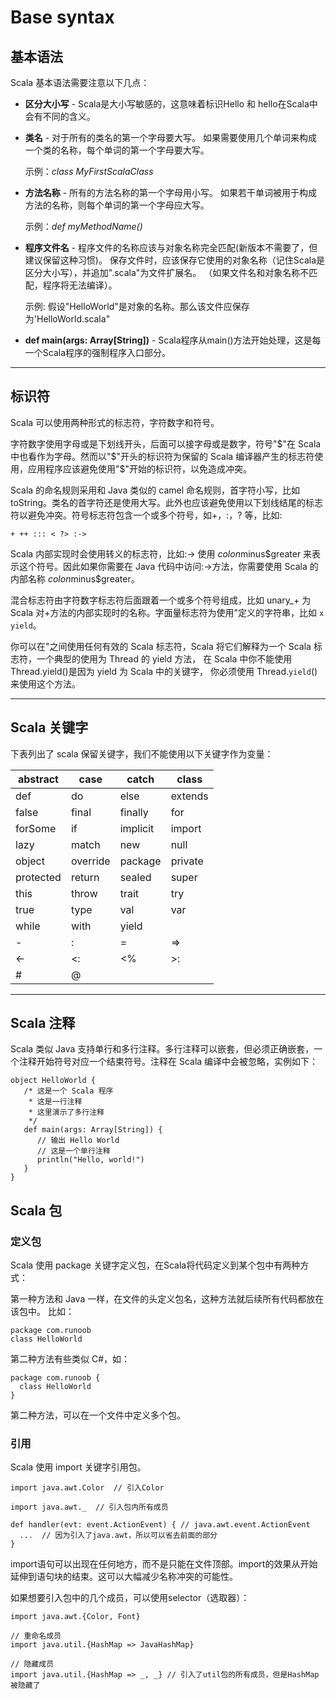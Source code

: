 # Base syntax

## 基本语法

Scala 基本语法需要注意以下几点：

- **区分大小写** -  Scala是大小写敏感的，这意味着标识Hello 和 hello在Scala中会有不同的含义。

- **类名** - 对于所有的类名的第一个字母要大写。
  如果需要使用几个单词来构成一个类的名称，每个单词的第一个字母要大写。

  示例：*class MyFirstScalaClass*

- **方法名称** - 所有的方法名称的第一个字母用小写。
  如果若干单词被用于构成方法的名称，则每个单词的第一个字母应大写。

  示例：*def myMethodName()*

- **程序文件名** - 程序文件的名称应该与对象名称完全匹配(新版本不需要了，但建议保留这种习惯)。
  保存文件时，应该保存它使用的对象名称（记住Scala是区分大小写），并追加".scala"为文件扩展名。 （如果文件名和对象名称不匹配，程序将无法编译）。

  示例: 假设"HelloWorld"是对象的名称。那么该文件应保存为'HelloWorld.scala"

- **def main(args: Array[String])** - Scala程序从main()方法开始处理，这是每一个Scala程序的强制程序入口部分。

------

## 标识符

Scala 可以使用两种形式的标志符，字符数字和符号。

字符数字使用字母或是下划线开头，后面可以接字母或是数字，符号"$"在 Scala 中也看作为字母。然而以"$"开头的标识符为保留的 Scala 编译器产生的标志符使用，应用程序应该避免使用"$"开始的标识符，以免造成冲突。

Scala 的命名规则采用和 Java 类似的 camel 命名规则，首字符小写，比如 toString。类名的首字符还是使用大写。此外也应该避免使用以下划线结尾的标志符以避免冲突。符号标志符包含一个或多个符号，如+，:，? 等，比如:

```
+ ++ ::: < ?> :->
```

Scala 内部实现时会使用转义的标志符，比如:-> 使用 $colon$minus$greater 来表示这个符号。因此如果你需要在 Java 代码中访问:->方法，你需要使用 Scala 的内部名称 $colon$minus$greater。

混合标志符由字符数字标志符后面跟着一个或多个符号组成，比如 unary_+ 为 Scala 对+方法的内部实现时的名称。字面量标志符为使用"定义的字符串，比如 `x` `yield`。

你可以在"之间使用任何有效的 Scala 标志符，Scala 将它们解释为一个 Scala 标志符，一个典型的使用为 Thread 的 yield 方法， 在 Scala 中你不能使用 Thread.yield()是因为 yield 为 Scala 中的关键字， 你必须使用 Thread.`yield`()来使用这个方法。

------

## Scala 关键字

下表列出了 scala 保留关键字，我们不能使用以下关键字作为变量：

| abstract  | case     | catch    | class   |
| --------- | -------- | -------- | ------- |
| def       | do       | else     | extends |
| false     | final    | finally  | for     |
| forSome   | if       | implicit | import  |
| lazy      | match    | new      | null    |
| object    | override | package  | private |
| protected | return   | sealed   | super   |
| this      | throw    | trait    | try     |
| true      | type     | val      | var     |
| while     | with     | yield    |         |
| -         | :        | =        | =>      |
| <-        | <:       | <%       | >:      |
| #         | @        |          |         |

------

## Scala 注释

Scala 类似 Java 支持单行和多行注释。多行注释可以嵌套，但必须正确嵌套，一个注释开始符号对应一个结束符号。注释在 Scala 编译中会被忽略，实例如下：

```
object HelloWorld {
   /* 这是一个 Scala 程序
    * 这是一行注释
    * 这里演示了多行注释
    */
   def main(args: Array[String]) {
      // 输出 Hello World
      // 这是一个单行注释
      println("Hello, world!") 
   }
}
```



## Scala 包

### 定义包

Scala 使用 package 关键字定义包，在Scala将代码定义到某个包中有两种方式：

第一种方法和 Java 一样，在文件的头定义包名，这种方法就后续所有代码都放在该包中。 比如：

```
package com.runoob
class HelloWorld
```

第二种方法有些类似 C#，如：

```
package com.runoob {
  class HelloWorld 
}
```

第二种方法，可以在一个文件中定义多个包。

### 引用

Scala 使用 import 关键字引用包。

```
import java.awt.Color  // 引入Color
 
import java.awt._  // 引入包内所有成员
 
def handler(evt: event.ActionEvent) { // java.awt.event.ActionEvent
  ...  // 因为引入了java.awt，所以可以省去前面的部分
}
```

import语句可以出现在任何地方，而不是只能在文件顶部。import的效果从开始延伸到语句块的结束。这可以大幅减少名称冲突的可能性。

如果想要引入包中的几个成员，可以使用selector（选取器）：

```
import java.awt.{Color, Font}
 
// 重命名成员
import java.util.{HashMap => JavaHashMap}
 
// 隐藏成员
import java.util.{HashMap => _, _} // 引入了util包的所有成员，但是HashMap被隐藏了
```